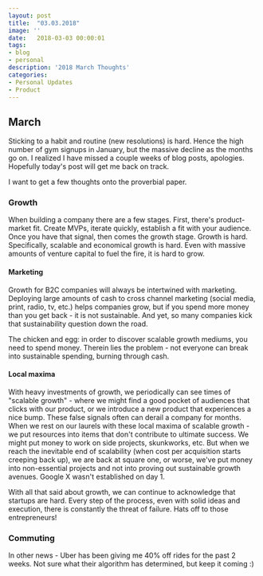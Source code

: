 ```yaml
---
layout: post
title:  "03.03.2018"
image: ''
date:   2018-03-03 00:00:01
tags:
- blog
- personal
description: '2018 March Thoughts'
categories:
- Personal Updates
- Product
---
```


## March

Sticking to a habit and routine (new resolutions) is hard. Hence the high number of gym signups in January, but the massive decline as the months go on. I realized I have missed a couple weeks of blog posts, apologies. Hopefully today's post will get me back on track.

I want to get a few thoughts onto the proverbial paper. 

### Growth

When building a company there are a few stages. First, there's product-market fit. Create MVPs, iterate quickly, establish a fit with your audience. Once you have that signal, then comes the growth stage. Growth is hard. Specifically, scalable and economical growth is hard. Even with massive amounts of venture capital to fuel the fire, it is hard to grow. 

#### Marketing

Growth for B2C companies will always be intertwined with marketing. Deploying large amounts of cash to cross channel marketing (social media, print, radio, tv, etc.) helps companies grow, but if you spend more money than you get back - it is not sustainable. And yet, so many companies kick that sustainability question down the road. 

The chicken and egg: in order to discover scalable growth mediums, you need to spend money. Therein lies the problem - not everyone can break into sustainable spending, burning through cash. 

#### Local maxima

With heavy investments of growth, we periodically can see times of "scalable growth" - where we might find a good pocket of audiences that clicks with our product, or we introduce a new product that experiences a nice bump. These false signals often can derail a company for months. When we rest on our laurels with these local maxima of scalable growth - we put resources into items that don't contribute to ultimate success. We might put money to work on side projects, skunkworks, etc. But when we reach the inevitable end of scalability (when cost per acquisition starts creeping back up), we are back at square one, or worse, we've put money into non-essential projects and not into proving out sustainable growth avenues. Google X wasn't established on day 1. 

With all that said about growth, we can continue to acknowledge that startups are hard. Every step of the process, even with solid ideas and execution, there is constantly the threat of failure. Hats off to those entrepreneurs!

### Commuting

In other news - Uber has been giving me 40% off rides for the past 2 weeks. Not sure what their algorithm has determined, but keep it coming :) 




